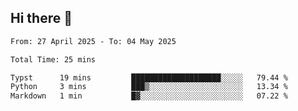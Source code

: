 ## Hi there 👋

<!--
**thethepai/thethepai** is a ✨ _special_ ✨ repository because its `README.md` (this file) appears on your GitHub profile.

Here are some ideas to get you started:

- 🔭 I’m currently working on ...
- 🌱 I’m currently learning ...
- 👯 I’m looking to collaborate on ...
- 🤔 I’m looking for help with ...
- 💬 Ask me about ...
- 📫 How to reach me: ...
- 😄 Pronouns: ...
- ⚡ Fun fact: ...
-->

<!--START_SECTION:waka-->

```txt
From: 27 April 2025 - To: 04 May 2025

Total Time: 25 mins

Typst      19 mins         ████████████████████░░░░░   79.44 %
Python     3 mins          ███▒░░░░░░░░░░░░░░░░░░░░░   13.34 %
Markdown   1 min           █▓░░░░░░░░░░░░░░░░░░░░░░░   07.22 %
```

<!--END_SECTION:waka-->
